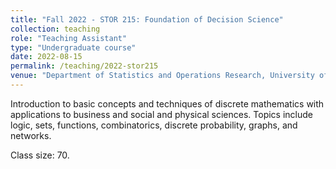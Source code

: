 ```yaml
---
title: "Fall 2022 - STOR 215: Foundation of Decision Science"
collection: teaching
role: "Teaching Assistant"
type: "Undergraduate course"
date: 2022-08-15
permalink: /teaching/2022-stor215
venue: "Department of Statistics and Operations Research, University of North Carolina at Chapel Hill"
---
```


Introduction to basic concepts and techniques of discrete mathematics with applications to business and social and physical sciences. Topics include logic, sets, functions, combinatorics, discrete probability, graphs, and networks.

Class size: 70.
